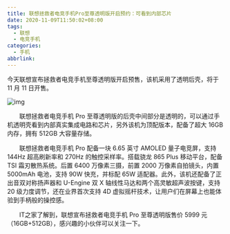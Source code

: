 ```yaml
---
title: 联想拯救者电竞手机Pro至尊透明版开启预约：可看到内部芯片
date: 2020-11-09T11:50:02+08:00
tags:
  - 联想
  - 电竞手机
categories:
  - 手机
abbrlink:
---
```


今天联想宣布拯救者电竞手机至尊透明版开启预售，该机采用了透明后壳，将于 11 月 11 日开售。

![img](https://cdn.jsdelivr.net/gh/yakeing/Documentation@main/Hexo/images/24c6-kcpxnwv4555908.jpg)

　　联想拯救者电竞手机 Pro 至尊透明版的后壳中间部分是透明的，可以通过手机透明壳看到内部真实集成电路和芯片，另外该机为顶配版本，配备了超大 16GB 内存，拥有 512GB 大容量存储。

　　联想拯救者电竞手机 Pro 配备一块 6.65 英寸 AMOLED 量子电竞屏，支持 144Hz 超高刷新率和 270Hz 的触控采样率。搭载骁龙 865 Plus 移动平台，配备 TSI 霜刃散热系统。后置 6400 万像素三摄，前置 2000 万像素自拍镜头，内置 5000mAh 电池，支持 90W 快充，并标配 65W 适配器。此外，该机还配备了正出音双对称扬声器和 U-Engine 双 X 轴线性马达和两个高灵敏超声波按键，支持 20 级力度调节，还在业界首次支持 4D 虚拟摇杆技术，让用户们在屏幕上也能体验到手柄般的操控感。

　　IT之家了解到，联想宣布拯救者电竞手机 Pro 至尊透明版售价 5999 元（16GB+512GB），感兴趣的小伙伴可以关注一下。